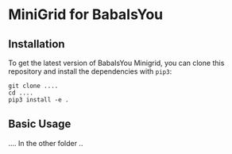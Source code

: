 # MiniGrid for BabaIsYou

## Installation

To get the latest version of BabaIsYou Minigrid, you can clone this repository and install the dependencies with `pip3`:

```
git clone ....
cd ....
pip3 install -e .
```

## Basic Usage

.... In the other folder ..
